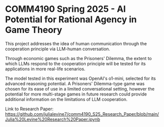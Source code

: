 # COMM4190 Spring 2025 - AI Potential for Rational Agency in Game Theory

This project addresses the idea of human communication through the cooperation principle via LLM-human conversation. 

Through economic games such as the Prisoners' Dilemma, the extent to which LLMs respond to the cooperation principle will be tested for its applications in more real-life scenarios.

The model tested in this experiment was OpenAI's o1-mini, selected for its advanced reasoning potential. A Prisoners' Dilemma-type game was chosen for its ease of use in a limited conversational setting, however the potential for more multi-stage games in future research could provide additional information on the limitations of LLM cooperation.

Link to Research Paper: https://github.com/julialevine7/comm4190_S25_Research_Paper/blob/main/Julia%20Levine%20Research%20Paper.ipynb